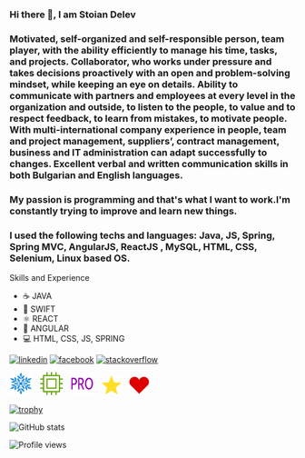 ### Hi there 👋, I am Stoian Delev

### Motivated, self-organized and self-responsible person, team player, with the ability efficiently to manage his time, tasks, and projects. Collaborator, who works under pressure and takes decisions proactively with an open and problem-solving mindset, while keeping an eye on details. Ability to communicate with partners and employees at every level in the organization and outside, to listen to the people, to value and to respect feedback, to learn from mistakes, to motivate people. With multi-international company experience in people, team and project management, suppliers’, contract management, business and IT administration can adapt successfully to changes. Excellent verbal and written communication skills in both Bulgarian and English languages.

### My passion is programming and that's what I want to work.I'm constantly trying to improve and learn new things.

### I used the following techs and languages: Java, JS, Spring, Spring MVC, AngularJS, ReactJS , MySQL, HTML, CSS, Selenium, Linux based OS.






 Skills and Experience
* ☕️ JAVA
* 🦅 SWIFT
* ⚛️ REACT
* 🍃 ANGULAR
* 💻 HTML, CSS, JS, SPRING



[<img src='https://cdn.jsdelivr.net/npm/simple-icons@3.0.1/icons/linkedin.svg' alt='linkedin' height='40'>](https://www.linkedin.com/in/stoyan-delev/)  [<img src='https://cdn.jsdelivr.net/npm/simple-icons@3.0.1/icons/facebook.svg' alt='facebook' height='40'>](https://www.facebook.com/stoian.delev.9)  [<img src='https://cdn.jsdelivr.net/npm/simple-icons@3.0.1/icons/stackoverflow.svg' alt='stackoverflow' height='40'>](https://stackoverflow.com/users/stoian-delev)  

<a href='https://archiveprogram.github.com/'><img src='https://raw.githubusercontent.com/acervenky/animated-github-badges/master/assets/acbadge.gif' width='40' height='40'></a> <a href='https://docs.github.com/en/developers'><img src='https://raw.githubusercontent.com/acervenky/animated-github-badges/master/assets/devbadge.gif' width='40' height='40'></a> <a href='https://github.com/pricing'><img src='https://raw.githubusercontent.com/acervenky/animated-github-badges/master/assets/pro.gif' width='40' height='40'></a> <a href='https://stars.github.com/'><img src='https://raw.githubusercontent.com/acervenky/animated-github-badges/master/assets/starbadge.gif' width='35' height='35'></a> <a href='https://docs.github.com/en/github/supporting-the-open-source-community-with-github-sponsors'><img src='https://raw.githubusercontent.com/acervenky/animated-github-badges/master/assets/sponsorbadge.gif' width='35' height='35'></a> 

[![trophy](https://github-profile-trophy.vercel.app/?username=stoiandelev)](https://github.com/ryo-ma/github-profile-trophy)

![GitHub stats](https://github-readme-stats.vercel.app/api?username=stoiandelev&show_icons=true)  

![Profile views](https://gpvc.arturio.dev/stoiandelev)  


